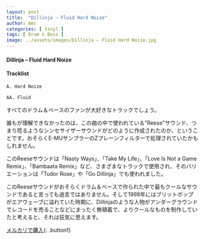 ```yaml
---
layout: post
title:  "Dillinja – Fluid Hard Noize"
author: mmr
categories: [ Vinyl ]
tags: [ Drum n Bass ]
image: ../assets/images/Dillinja – Fluid Hard Noize.jpg
---
```


#### Dillinja – Fluid Hard Noize

#### Tracklist
```md
A. Hard Noize

AA. Fluid
```

すべてのドラム＆ベースのファンが大好きなトラックでしょう。

誰もが理解できなかったのは、この曲の中で使われている"Reese"サウンド、つまり唸るようなシンセサイザーサウンドがどのように作成されたのか、ということです。おそらくE-MUサンプラーのZプレーンフィルターで処理されていたかもしれません。

このReeseサウンドは「Nasty Ways」、「Take My Life」、「Love Is Not a Game Remix」、「Bambaata Remix」など、さまざまなトラックで使用され、そのバリエーションは「Tudor Rose」や「Go Dillinja」でも使われました。

このReeseサウンドがおそらくドラム＆ベースで作られた中で最もクールなサウンドであると言っても過言ではありません。そして1998年にはブリットポップがエアウェーブに溢れていた時期に、Dillinjaのような人物がアンダーグラウンドでレコードを売ることなどにまったく無頓着で、よりクールなものを制作していたと考えると、それは狂気に思えます。

[メルカリで購入](https://jp.mercari.com/item/m77354316625){: .button1}

